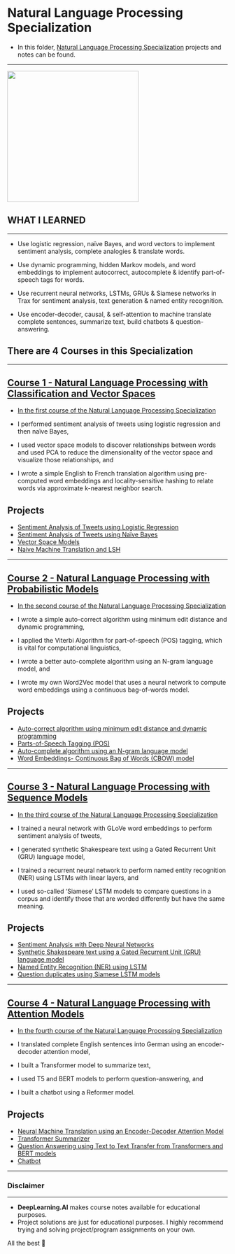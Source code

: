 # Natural Language Processing Specialization

- In this folder, [Natural Language Processing Specialization](https://www.coursera.org/specializations/natural-language-processing) projects and notes can be found.
-----------------------------------------------------------------------------------
<img src="https://aikademi.com/wp-content/uploads/2018/01/deeplearning.png" width="300" height="300">

## WHAT  I LEARNED
--------------------------------------

- Use logistic regression, naïve Bayes, and word vectors to implement sentiment analysis, complete analogies & translate words.

- Use dynamic programming, hidden Markov models, and word embeddings to implement autocorrect, autocomplete & identify part-of-speech tags for words.

- Use recurrent neural networks, LSTMs, GRUs & Siamese networks in Trax for sentiment analysis, text generation & named entity recognition.

- Use encoder-decoder, causal, & self-attention to machine translate complete sentences, summarize text, build chatbots & question-answering.


## There are 4 Courses in this Specialization
--------------------------------------------------

## [Course 1 -  Natural Language Processing with Classification and Vector Spaces](https://github.com/kb1907/Natural-Language-Processing-Specialization/tree/main/Natural%20Language%20Processing%20with%20Classification%20and%20Vector%20Spaces)

- [In the first course of the Natural Language Processing Specialization](https://www.coursera.org/learn/classification-vector-spaces-in-nlp?specialization=natural-language-processing)

- I performed sentiment analysis of tweets using logistic regression and then naïve Bayes, 
- I used vector space models to discover relationships between words and used PCA to reduce the dimensionality of the vector space and visualize those relationships, and
- I wrote a simple English to French translation algorithm using pre-computed word embeddings and locality-sensitive hashing to relate words via approximate k-nearest neighbor search.  

**Projects**
--------------
- [Sentiment Analysis of Tweets using Logistic Regression](https://github.com/kb1907/Natural-Language-Processing-Specialization/blob/main/Natural%20Language%20Processing%20with%20Classification%20and%20Vector%20Spaces/Week1/Programming_Assignment_Logistic-Regression.ipynb)
- [Sentiment Analysis of Tweets using Naïve Bayes](https://github.com/kb1907/Natural-Language-Processing-Specialization/blob/main/Natural%20Language%20Processing%20with%20Classification%20and%20Vector%20Spaces/Week2/Programming%20Assignment_Naive%20Bayes.ipynb)
- [Vector Space Models](https://github.com/kb1907/Natural-Language-Processing-Specialization/blob/main/Natural%20Language%20Processing%20with%20Classification%20and%20Vector%20Spaces/Week3/Programming%20Assignment_Vector%20Space%20Models.ipynb)
- [Naive Machine Translation and LSH](https://github.com/kb1907/Natural-Language-Processing-Specialization/blob/main/Natural%20Language%20Processing%20with%20Classification%20and%20Vector%20Spaces/Week4/Programming%20Assignment_Word%20Translation.ipynb)

------------------------------------------------

## [Course 2 -  Natural Language Processing with Probabilistic Models](https://github.com/kb1907/Natural-Language-Processing-Specialization/tree/main/Natural%20Language%20Processing%20with%20Probabilistic%20Models)


- [In the second course of the Natural Language Processing Specialization](https://www.coursera.org/learn/probabilistic-models-in-nlp?specialization=natural-language-processing)

- I wrote a simple auto-correct algorithm using minimum edit distance and dynamic programming,
- I applied the Viterbi Algorithm for part-of-speech (POS) tagging, which is vital for computational linguistics,
- I wrote a better auto-complete algorithm using an N-gram language model, and 
- I wrote my own Word2Vec model that uses a neural network to compute word embeddings using a continuous bag-of-words model.

**Projects**
--------------
- [Auto-correct algorithm using minimum edit distance and dynamic programming](https://github.com/kb1907/Natural-Language-Processing-Specialization/blob/main/Natural%20Language%20Processing%20with%20Probabilistic%20Models/Week1/Programming%20Assignment_Autocorrect.ipynb)
- [Parts-of-Speech Tagging (POS)](https://github.com/kb1907/Natural-Language-Processing-Specialization/blob/main/Natural%20Language%20Processing%20with%20Probabilistic%20Models/Week2/Programming%20Assignment_Part%20of%20Speech%20Tagging.ipynb)
- [Auto-complete algorithm using an N-gram language model](https://github.com/kb1907/Natural-Language-Processing-Specialization/blob/main/Natural%20Language%20Processing%20with%20Probabilistic%20Models/Week3/Programming%20Assignment_Autocomplete.ipynb)
- [Word Embeddings- Continuous Bag of Words (CBOW) model](https://github.com/kb1907/Natural-Language-Processing-Specialization/blob/main/Natural%20Language%20Processing%20with%20Probabilistic%20Models/Week4/Programming%20Assignment_Word%20Embeddings.ipynb)


-------------------------------------------------

## [Course 3 - Natural Language Processing with Sequence Models](https://github.com/kb1907/Natural-Language-Processing-Specialization/tree/main/Natural%20Language%20Processing%20with%20Sequence%20Models)


- [In the third course of the Natural Language Processing Specialization](https://www.coursera.org/learn/sequence-models-in-nlp?specialization=natural-language-processing)

- I trained a neural network with GLoVe word embeddings to perform sentiment analysis of tweets,
- I generated synthetic Shakespeare text using a Gated Recurrent Unit (GRU) language model,
- I trained a recurrent neural network to perform named entity recognition (NER) using LSTMs with linear layers, and 
- I used so-called ‘Siamese’ LSTM models to compare questions in a corpus and identify those that are worded differently but have the same meaning.

**Projects**
--------------
- [Sentiment Analysis with Deep Neural Networks](https://github.com/kb1907/Natural-Language-Processing-Specialization/blob/main/Natural%20Language%20Processing%20with%20Sequence%20Models/Week1/Programming%20Assignment_Sentiment%20with%20Deep%20Neural%20Networks.ipynb)
- [Synthetic Shakespeare text using a Gated Recurrent Unit (GRU) language model](https://github.com/kb1907/Natural-Language-Processing-Specialization/blob/main/Natural%20Language%20Processing%20with%20Sequence%20Models/Week2/Programming%20Assignment_Deep%20N-grams.ipynb)
- [Named Entity Recognition (NER) using LSTM](https://github.com/kb1907/Natural-Language-Processing-Specialization/blob/main/Natural%20Language%20Processing%20with%20Sequence%20Models/Week3/Programming%20Assignment_Named%20Entity%20Recognition%20(NER).ipynb)
- [Question duplicates using Siamese LSTM models](https://github.com/kb1907/Natural-Language-Processing-Specialization/blob/main/Natural%20Language%20Processing%20with%20Sequence%20Models/Week4/Programming%20Assignment_Question%20Duplicates.ipynb)



---------------------------------------------------


## [Course 4 - Natural Language Processing with Attention Models](https://github.com/kb1907/Natural-Language-Processing-Specialization/tree/main/Natural%20Language%20Processing%20with%20Attention%20Models)


- [In the fourth course of the Natural Language Processing Specialization](https://www.coursera.org/learn/attention-models-in-nlp?specialization=natural-language-processing)

- I translated complete English sentences into German using an encoder-decoder attention model,
- I built a Transformer model to summarize text, 
- I used T5 and BERT models to perform question-answering, and
- I built a chatbot using a Reformer model. 


**Projects**
--------------
- [Neural Machine Translation using an Encoder-Decoder Attention Model](https://github.com/kb1907/Natural-Language-Processing-Specialization/blob/main/Natural%20Language%20Processing%20with%20Attention%20Models/Week1/Programming%20Assignment_NMT%20with%20Attention.ipynb)
- [Transformer Summarizer](https://github.com/kb1907/Natural-Language-Processing-Specialization/blob/main/Natural%20Language%20Processing%20with%20Attention%20Models/Week2/Programming%20Assignment_Transformer%20Summarizer.ipynb)
- [Question Answering using Text to Text Transfer from Transformers and BERT models](https://github.com/kb1907/Natural-Language-Processing-Specialization/blob/main/Natural%20Language%20Processing%20with%20Attention%20Models/Week3/Programming%20Assignment_Question%20Answering.ipynb)
- [Chatbot](https://github.com/kb1907/Natural-Language-Processing-Specialization/blob/main/Natural%20Language%20Processing%20with%20Attention%20Models/Week4/Programming%20Assignment_Chatbot.ipynb)

------------------------------------------------

### Disclaimer
------------------------------------
- **DeepLearning.AI** makes course notes available for educational purposes. 
- Project solutions are just for educational purposes. I highly recommend trying and solving project/program assignments on your own.

All the best 🤘

